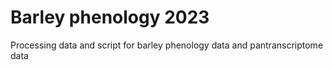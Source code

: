 # Barley phenology 2023
 Processing data and script for barley phenology data and pantranscriptome data
